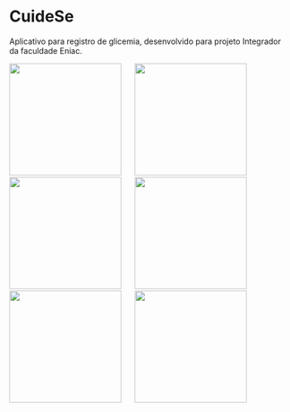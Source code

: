 # CuideSe
Aplicativo para registro de glicemia, desenvolvido para projeto Integrador da faculdade Eniac.

<img src="https://user-images.githubusercontent.com/66964752/142785765-d52fc382-7b68-45f6-b90d-5084d172e2fd.png" width="200"/> &nbsp;&nbsp;&nbsp;&nbsp; <img src="https://user-images.githubusercontent.com/66964752/142785774-1f5bf497-3619-4882-879a-9249cdbe92ba.png" width="200"/> &nbsp;&nbsp;&nbsp;&nbsp; <img src="https://user-images.githubusercontent.com/66964752/142785777-b34e10f0-316f-40b5-a4ae-d0c6e8562c9f.png" width="200"/> &nbsp;&nbsp;&nbsp;&nbsp;
<img src="https://user-images.githubusercontent.com/66964752/142785782-a276ccc9-7d70-4cfe-9d9c-ace778365511.png" width="200"/> &nbsp;&nbsp;&nbsp;&nbsp; <img src="https://user-images.githubusercontent.com/66964752/142785784-44d442d9-d0ae-41ad-945d-75031713cf26.png" width="200"/> &nbsp;&nbsp;&nbsp;&nbsp; <img src="https://user-images.githubusercontent.com/66964752/142785786-ca39dc4d-ef5f-4968-92be-3650c7d8401f.png" width="200"/>
 
